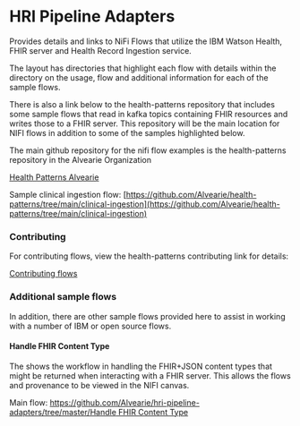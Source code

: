# HRI Pipeline Adapters
Provides details and links to NiFi Flows that utilize the IBM Watson Health, FHIR server and Health Record Ingestion service.

The layout has directories that highlight each flow with details within the directory on the usage, flow and additional information for each of the sample flows.  

There is also a link below to the health-patterns repository that includes some sample flows that read in kafka topics containing FHIR resources and writes those to a FHIR server.  This repository will be the main location for NIFI flows in addition to some of the samples highlighted below.

The main github repository for the nifi flow examples is the health-patterns repository in the Alvearie Organization

[Health Patterns Alvearie](https://github.com/Alvearie/health-patterns)

Sample clinical ingestion flow:  [https://github.com/Alvearie/health-patterns/tree/main/clinical-ingestion](https://github.com/Alvearie/health-patterns/tree/main/clinical-ingestion)

### Contributing
For contributing flows, view the health-patterns contributing link for details:

[Contributing flows](https://github.com/Alvearie/health-patterns/blob/main/CONTRIBUTING.md)

### Additional sample flows
In addition, there are other sample flows provided here to assist in working with a number of IBM or open source flows.

#### Handle FHIR Content Type
The shows the workflow in handling the FHIR+JSON content types that might be returned when interacting with a FHIR server.  This allows the flows and provenance to be viewed in the NIFI canvas.

Main flow:  [https://github.com/Alvearie/hri-pipeline-adapters/tree/master/Handle FHIR Content Type](https://github.com/Alvearie/hri-pipeline-adapters/tree/master/Handle%20FHIR%20Content%20Type)
